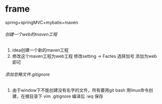 # frame
spring+springMVC+mybatis+maven

###### 创建一个web的maven工程
1. idea创建一个新的maven工程
2. 修改这个maven工程为web工程  修改setting -> Factes 选择加号 添加为web 即可

###### 添加忽略文件.gitignore
1. 由于window下不能创建没有名字的文件，所有要用git bash 用linux命令创建，在根目录下 vim .gitignore 编译后 :wq 保存